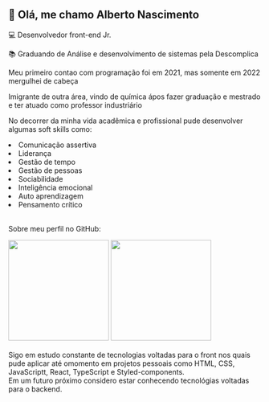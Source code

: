 <h2>👋 Olá, me chamo Alberto Nascimento</h2>

<p>💻 Desenvolvedor front-end Jr.</p>
<p>📚 Graduando de Análise e desenvolvimento de sistemas pela Descomplica</p>

<p> Meu primeiro contao com programação foi em 2021, mas somente em 2022 mergulhei de cabeça</p>
<p>Imigrante de outra área, vindo de química ápos fazer graduação e mestrado e ter atuado como professor industriário</p>
<p>No decorrer da minha vida acadêmica e profissional pude desenvolver algumas soft skills como:
  <li>Comunicação assertiva</li>
  <li>Liderança</li>
  <li>Gestão de tempo </li>
  <li>Gestão de pessoas</li>
  <li>Sociabilidade</li>
  <li>Inteligência emocional</li>
  <li>Auto aprendizagem</li> 
  <li>Pensamento crítico</li>
  <br>
  <p> Sobre meu perfil no GitHub:</p>
  <diV
<a href="https://www.github.com/albertonsc">
<img height="200em" src="https://github-readme-stats.vercel.app/api?username=albertonsc&theme=gotham">
<img height="200em" src="https://github-readme-stats.vercel.app/api/top-langs/?username=albertonsc&layout=compact&theme=gotham">
</div>
<br>
Sigo em estudo constante de tecnologias voltadas para o front nos quais pude aplicar até omomento em projetos pessoais como HTML, CSS, JavaScriptt, React, TypeScript e Styled-components.
<br>
Em um futuro próximo considero estar conhecendo tecnológias voltadas para o backend.
